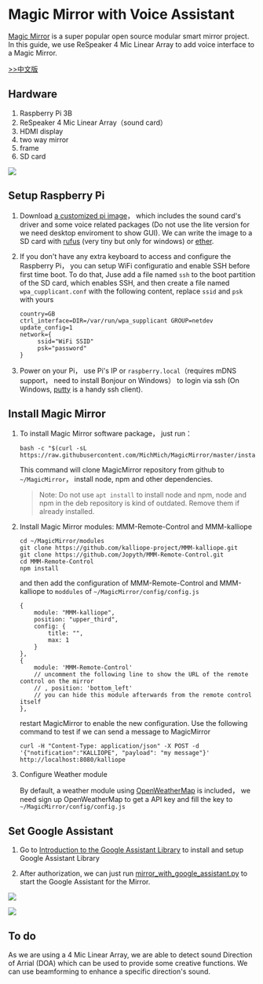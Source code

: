 # Magic Mirror with Voice Assistant

[Magic Mirror](https://github.com/MichMich/MagicMirror) is a super popular open source modular smart mirror project.
In this guide, we use ReSpeaker 4 Mic Linear Array to add voice interface to a Magic Mirror.

[>>中文版](magic_mirror_zh.md)

## Hardware
1. Raspberry Pi 3B
2. ReSpeaker 4 Mic Linear Array（sound card）
3. HDMI display
4. two way mirror
5. frame
6. SD card

![](https://user-images.githubusercontent.com/948283/44985869-7d8a7480-afb4-11e8-9aed-97a93384348d.jpg)

## Setup Raspberry Pi
1. Download [a customized pi image](https://v2.fangcloud.com/share/7395fd138a1cab496fd4792fe5?folder_id=188000207913&lang=en)，
   which includes the sound card's driver and some voice related packages (Do not use the lite version for we need desktop enviroment to show GUI).
   We can write the image to a SD card with [rufus](https://rufus.akeo.ie/) (very tiny but only for windows) or [ether](https://etcher.io/).

2. If you don't have any extra keyboard to access and configure the Raspberry Pi， you can setup WiFi configuratio and enable SSH before first time boot.
   To do that, Juse add a file named `ssh` to the boot partition of the SD card, which enables SSH, and then create a file named `wpa_cupplicant.conf` with the following content, replace `ssid` and `psk` with yours
   
   ```
   country=GB
   ctrl_interface=DIR=/var/run/wpa_supplicant GROUP=netdev
   update_config=1
   network={
	    ssid="WiFi SSID"
	    psk="password"
   }
   ```
   
3. Power on your Pi， use Pi's IP or `raspberry.local`（requires mDNS support， need to install Bonjour on Windows） to login via ssh
   (On Windows, [putty](https://www.chiark.greenend.org.uk/~sgtatham/putty/latest.html) is a handy ssh client).

## Install Magic Mirror
1. To install Magic Mirror software package， just run：

   ```
   bash -c "$(curl -sL https://raw.githubusercontent.com/MichMich/MagicMirror/master/installers/raspberry.sh)"
   ```
   This command will clone MagicMirror repository from github to `~/MagicMirror`， install node, npm and other dependencies.

   >Note: Do not use `apt install` to install node and npm, node and npm in the deb repository is kind of outdated. Remove them if already installed.
   
2. Install Magic Mirror modules: MMM-Remote-Control and MMM-kalliope

   ```
   cd ~/MagicMirror/modules
   git clone https://github.com/kalliope-project/MMM-kalliope.git
   git clone https://github.com/Jopyth/MMM-Remote-Control.git
   cd MMM-Remote-Control
   npm install
   ```
   and then add the configuration of MMM-Remote-Control and MMM-kalliope to `moddules` of `~/MagicMirror/config/config.js` 
   ```
   {
       module: "MMM-kalliope",
       position: "upper_third",
       config: {
           title: "",
           max: 1
       }
   },
   {
       module: 'MMM-Remote-Control'
       // uncomment the following line to show the URL of the remote control on the mirror
       // , position: 'bottom_left'
       // you can hide this module afterwards from the remote control itself
   },
   ```
   restart MagicMirror to enable the new configuration.
   Use the following command to test if we can send a message to MagicMirror
   ```
   curl -H "Content-Type: application/json" -X POST -d '{"notification":"KALLIOPE", "payload": "my message"}' http://localhost:8080/kalliope
   ```

3. Configure Weather module

   By default, a weather module using [OpenWeatherMap](https://home.openweathermap.org) is included， we need sign up OpenWeatherMap to get a API key and
   fill the key to `~/MagicMirror/config/config.js`
   
## Set Google Assistant
1. Go to [Introduction to the Google Assistant Library](https://developers.google.com/assistant/sdk/guides/library/python/) to install and setup Google Assistant Library

2. After authorization, we can just run [mirror_with_google_assistant.py](mirror_with_google_assistant.py) to start the Google Assistant for the Mirror.


![](https://user-images.githubusercontent.com/948283/44985871-7e230b00-afb4-11e8-860b-7b3ce3f57585.jpg)

![](https://user-images.githubusercontent.com/948283/44985870-7e230b00-afb4-11e8-8c97-d61494bfca42.jpg)

## To do
As we are using a 4 Mic Linear Array, we are able to detect sound Direction of Arrial (DOA) which can be used to provide some creative functions. We can use beamforming to enhance a specific direction's sound.
